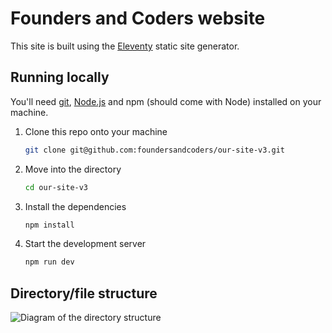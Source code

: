 # Founders and Coders website

This site is built using the [Eleventy](https://www.11ty.dev) static site generator.

## Running locally

You'll need [git](https://git-scm.com/), [Node.js](https://nodejs.org) and npm (should come with Node) installed on your machine.

1. Clone this repo onto your machine
   ```sh
   git clone git@github.com:foundersandcoders/our-site-v3.git
   ```
1. Move into the directory
   ```sh
   cd our-site-v3
   ```
1. Install the dependencies
   ```sh
   npm install
   ```
1. Start the development server
   ```sh
   npm run dev
   ```

## Directory/file structure

![Diagram of the directory structure](https://user-images.githubusercontent.com/9408641/72808621-db733700-3c51-11ea-92a3-7ed1fb37cde7.png)
